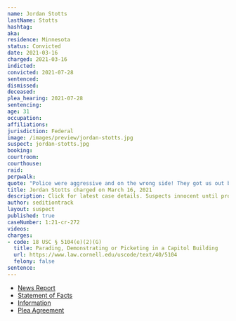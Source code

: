 ```yaml
---
name: Jordan Stotts
lastName: Stotts
hashtag:
aka:
residence: Minnesota
status: Convicted
date: 2021-03-16
charged: 2021-03-16
indicted:
convicted: 2021-07-28
sentenced:
dismissed:
deceased:
plea_hearing: 2021-07-28
sentencing:
age: 31
occupation:
affiliations:
jurisdiction: Federal
image: /images/preview/jordan-stotts.jpg
suspect: jordan-stotts.jpg
booking:
courtroom:
courthouse:
raid:
perpwalk:
quote: "Police were aggressive and on the wrong side! They got us out but it's far from over! 1776!"
title: Jordan Stotts charged on March 16, 2021
description: Click for latest case details. Suspects innocent until proven guilty.
author: seditiontrack
layout: suspect
published: true
caseNumber: 1:21-cr-272
videos:
charges:
- code: 18 USC § 5104(e)(2)(G)
  title: Parading, Demonstrating or Picketing in a Capitol Building
  url: https://www.law.cornell.edu/uscode/text/40/5104
  felony: false
sentence:
---
```

- [News Report](https://www.startribune.com/prosecutors-charge-minnesota-man-in-capitol-siege/600036333/)
- [Statement of Facts](https://www.justice.gov/usao-dc/case-multi-defendant/file/1377866/download)
- [Information](https://www.justice.gov/usao-dc/case-multi-defendant/file/1384366/download)
- [Plea Agreement](https://extremism.gwu.edu/sites/g/files/zaxdzs2191/f/Jordan%20Kenneth%20Stotts%20Plea%20Agreement.pdf)
